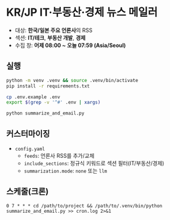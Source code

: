 # KR/JP IT·부동산·경제 뉴스 메일러

- 대상: **한국/일본 주요 언론사**의 RSS
- 섹션: **IT/테크**, **부동산 개발**, **경제**
- 수집 창: **어제 08:00 ~ 오늘 07:59 (Asia/Seoul)**

## 실행
```bash
python -m venv .venv && source .venv/bin/activate
pip install -r requirements.txt

cp .env.example .env
export $(grep -v '^#' .env | xargs)

python summarize_and_email.py
```

## 커스터마이징
- `config.yaml`
  - `feeds`: 언론사 RSS를 추가/교체
  - `include_sections`: 정규식 키워드로 섹션 필터(IT/부동산/경제)
  - `summarization.mode`: `none` 또는 `llm`

## 스케줄(크론)
```
0 7 * * * cd /path/to/project && /path/to/.venv/bin/python summarize_and_email.py >> cron.log 2>&1
```
